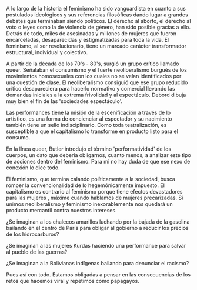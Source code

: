 A lo largo de la historia el feminismo ha sido vanguardista en cuanto a sus postulados ideológicos y sus referencias filosóficas dando lugar a grandes debates que terminaban siendo políticos.  El derecho al aborto, el derecho al voto o leyes como la de violencia de género,  han sido posible gracias a ello. Detrás de todo,  miles de asesinadas y millones de mujeres que fueron encarceladas,  desaparecidas y estigmatizadas para toda la vida. El feminismo,  al ser revolucionario,  tiene un marcado carácter transformador estructural,  individual y colectivo. 

A partir de la década  de los 70's - 80's, surgió un grupo crítico llamado queer. Señalaban el consumismo y el fuerte neoliberalismo burgués de los movimientos homosexuales con los cuales no se veían identificados por una cuestión de clase. El neoliberalismo consiguió que ese grupo reducido crítico desapareciera para hacerlo normativo y comercial llevando las demandas iniciales a la extrema frivolidad y al espectáculo.  Debord dibuja muy bien el fin de las 'sociedades espectáculo'. 

Las performances tiene la misión de la escenificación a través de lo artístico,  es una forma de concienciar al espectador y su nacimiento también tiene un sello indisciplinario.  Como toda teatralización,  es susceptible a que el capitalismo lo transforme en producto listo para el consumo. 

En la línea queer, Butler introdujo el término 'performatividad' de los cuerpos, un dato que debería obligarnos, cuanto menos, a analizar este tipo de acciones dentro del feminismo. Para mi no hay duda de que ese nexo de conexión lo dice todo. 

El feminismo,  que termina calando políticamente a la sociedad, busca romper la convencionalidad de lo hegemónicamente impuesto.  El capitalismo es contrario al feminismo porque tiene efectos devastadores para las mujeres , máxime cuando hablamos de mujeres precarizadas. Si unimos neoliberalismo y feminismo inexorablemente nos quedará un producto mercantil contra nuestros intereses. 

¿Se imaginan a los chalecos amarillos luchando por la bajada de la gasolina bailando en el centro de París para obligar al gobierno a reducir los precios de los hidrocarburos?

¿Se imaginan a las mujeres Kurdas haciendo una performance para salvar al pueblo de las guerras?

¿Se imaginan a la Bolivianas indígenas bailando para denunciar el racismo?

Pues así con todo. Estamos obligadas a pensar en las consecuencias de los retos que hacemos viral y repetimos como papagayos.
